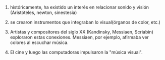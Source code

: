 
1. históricamente, ha existido un interés en relacionar sonido y visión (Aristóteles, newton, sinestesia)

2. se crearon instrumentos que integraban lo visual(órganos de color, etc.)

3. Artistas y compositores del siglo XX (Kandinsky, Messiaen, Scriabin) exploraron estas conexiones. Messiaen, por ejemplo, afirmaba ver colores al escuchar música.

4. El cine y luego las computadoras impulsaron la "música visual".



